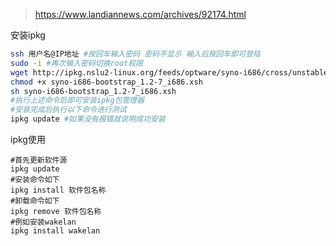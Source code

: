 > https://www.landiannews.com/archives/92174.html

安装ipkg
```bash
ssh 用户名@IP地址 #按回车输入密码 密码不显示 输入后按回车即可登陆
sudo -i #再次输入密码切换root权限
wget http://ipkg.nslu2-linux.org/feeds/optware/syno-i686/cross/unstable/syno-i686-bootstrap_1.2-7_i686.xsh
chmod +x syno-i686-bootstrap_1.2-7_i686.xsh
sh syno-i686-bootstrap_1.2-7_i686.xsh
#执行上述命令后即可安装ipkg包管理器
#安装完成后执行以下命令进行测试
ipkg update #如果没有报错就说明成功安装
```
ipkg使用
```
#首先更新软件源
ipkg update
#安装命令如下
ipkg install 软件包名称
#卸载命令如下
ipkg remove 软件包名称
#例如安装wakelan
ipkg install wakelan
```